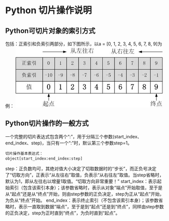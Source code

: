 # Python 切片操作说明

## Python可切片对象的索引方式

包括：正索引和负索引两部分，如下图所示，以a = [0, 1, 2, 3, 4, 5, 6, 7, 8, 9]为例：
![Alt 索引示意](./res/Python索引方式.jpg)

## Python切片操作的一般方式

一个完整的切片表达式包含两个“:”，用于分隔三个参数(start_index、end_index、step)，当只有一个“:”时，默认第三个参数step=1。

```
切片操作基本表达式：  
object[start_index:end_index:step]
```
step：正负数均可，其绝对值大小决定了切取数据时的‘‘步长”，而正负号决定了“切取方向”，正表示“从左往右”取值，负表示“从右往左”取值。当step省略时，默认为1，即从左往右以增量1取值。“切取方向非常重要！”
start_index：表示起始索引（包含该索引本身）；该参数省略时，表示从对象“端点”开始取值，至于是从“起点”还是从“终点”开始，则由step参数的正负决定，step为正从“起点”开始，为负从“终点”开始。
end_index：表示终止索引（不包含该索引本身）；该参数省略时，表示一直取到数据“端点”，至于是到“起点”还是到“终点”，同样由step参数的正负决定，step为正时直到“终点”，为负时直到“起点”。
